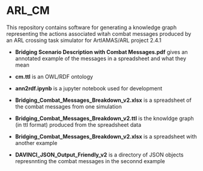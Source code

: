 # ARL_CM

This repository contains software for generating a knowledge graph representing the actions associated witah combat messages produced by an ARL crossing task simulator for ArtIAMAS/ARL project 2.4.1

 * **Bridging Scenario Description with Combat Messages.pdf** gives an annotated example of the messages in a spreadsheet and what they mean

 * **cm.ttl** is an OWL/RDF ontology 
 * **ann2rdf.ipynb** is a jupyter notebook used for development

 * **Bridging_Combat_Messages_Breakdown_v2.xlsx** is a spreadsheet of the combat messages from one simulation
 * **Bridging_Combat_Messages_Breakdown_v2.ttl** is the knowldge graph (in ttl format) produced from the spreadsheet data

 * **Bridging_Combat_Messages_Breakdown_v2.xlsx** is a spreadsheet with another example
 * **DAVINCI_JSON_Output_Friendly_v2** is a directory of JSON objects represnnting the combat messages in the seconnd example


